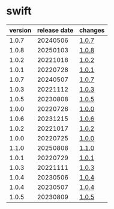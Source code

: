# swift	


|version|release date|changes|
|---|---|---|
|1.0.7|20240506|[1.0.7](./1.0.7-20240506.md)|
|1.0.8|20250103|[1.0.8](./1.0.8-20250103.md)|
|1.0.2|20221018|[1.0.2](./1.0.2-20221018.md)|
|1.0.1|20220728|[1.0.1](./1.0.1-20220728.md)|
|1.0.7|20240507|[1.0.7](./1.0.7-20240507.md)|
|1.0.3|20221112|[1.0.3](./1.0.3-20221112.md)|
|1.0.5|20230808|[1.0.5](./1.0.5-20230808.md)|
|1.0.0|20220726|[1.0.0](./1.0.0-20220726.md)|
|1.0.6|20231215|[1.0.6](./1.0.6-20231215.md)|
|1.0.2|20221017|[1.0.2](./1.0.2-20221017.md)|
|1.0.0|20220725|[1.0.0](./1.0.0-20220725.md)|
|1.1.0|20250808|[1.1.0](./1.1.0-20250808.md)|
|1.0.1|20220729|[1.0.1](./1.0.1-20220729.md)|
|1.0.3|20221111|[1.0.3](./1.0.3-20221111.md)|
|1.0.4|20230506|[1.0.4](./1.0.4-20230506.md)|
|1.0.4|20230507|[1.0.4](./1.0.4-20230507.md)|
|1.0.5|20230809|[1.0.5](./1.0.5-20230809.md)|
